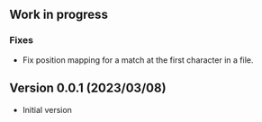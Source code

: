 Work in progress
----------------
### Fixes
- Fix position mapping for a match at the first character in a file.


Version 0.0.1 (2023/03/08)
--------------------------
- Initial version
